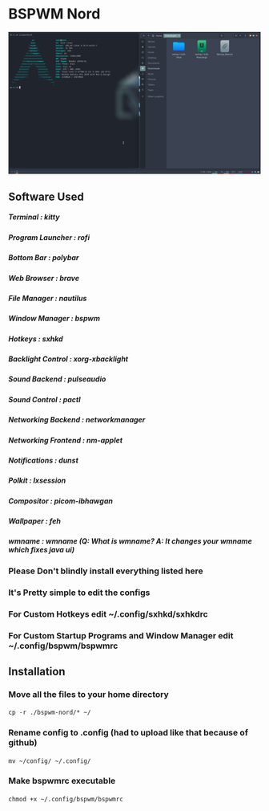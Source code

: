 # BSPWM Nord

![alt text](https://github.com/CilekciGs/bspwm-nord/blob/main/Screenshot.png)

## Software Used

##### Terminal            : kitty
##### Program Launcher    : rofi
##### Bottom Bar	        : polybar
##### Web Browser	        : brave
##### File Manager	      : nautilus
##### Window Manager	    : bspwm
##### Hotkeys             : sxhkd 
##### Backlight Control   : xorg-xbacklight
##### Sound Backend	      : pulseaudio
##### Sound Control	      : pactl 
##### Networking Backend  : networkmanager
##### Networking Frontend : nm-applet
##### Notifications	      : dunst
##### Polkit		          : lxsession
##### Compositor	        : picom-ibhawgan
##### Wallpaper	          : feh
##### wmname		          : wmname (Q: What is wmname? A: It changes your wmname which fixes java ui)

### Please Don't blindly install everything listed here 
### It's Pretty simple to edit the configs
### For Custom Hotkeys edit ~/.config/sxhkd/sxhkdrc
### For Custom Startup Programs and Window Manager edit ~/.config/bspwm/bspwmrc

## Installation
### Move all the files to your home directory
```cp -r ./bspwm-nord/* ~/```
### Rename config to .config (had to upload like that because of github)
```mv ~/config/ ~/.config/```
### Make bspwmrc executable
```chmod +x ~/.config/bspwm/bspwmrc```

